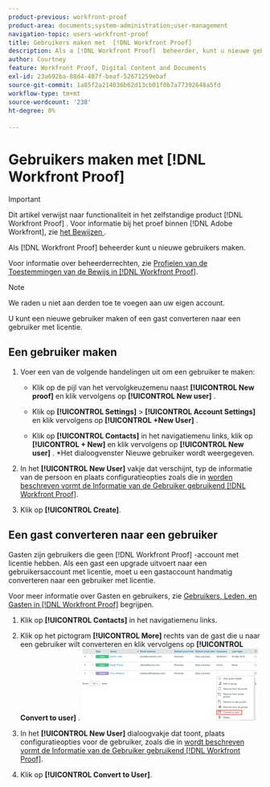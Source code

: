 ```yaml
---
product-previous: workfront-proof
product-area: documents;system-administration;user-management
navigation-topic: users-workfront-proof
title: Gebruikers maken met  [!DNL Workfront Proof]
description: Als a [!DNL Workfront Proof]  beheerder, kunt u nieuwe gebruikers tot stand brengen.
author: Courtney
feature: Workfront Proof, Digital Content and Documents
exl-id: 23a692ba-88d4-487f-beaf-52671259ebaf
source-git-commit: 1a85f2a214036b62d13cb01f0b7a77392648a5fd
workflow-type: tm+mt
source-wordcount: '238'
ht-degree: 0%

---
```


# Gebruikers maken met [!DNL Workfront Proof]

>[!IMPORTANT]
>
>Dit artikel verwijst naar functionaliteit in het zelfstandige product [!DNL Workfront Proof] . Voor informatie bij het proef binnen [!DNL Adobe Workfront], zie [ het Bewijzen ](../../../review-and-approve-work/proofing/proofing.md).

Als [!DNL Workfront Proof] beheerder kunt u nieuwe gebruikers maken.

Voor informatie over beheerderrechten, zie [ Profielen van de Toestemmingen van de Bewijs in  [!DNL Workfront Proof]](../../../workfront-proof/wp-acct-admin/account-settings/proof-perm-profiles-in-wp.md).

>[!NOTE]
>
>We raden u niet aan derden toe te voegen aan uw eigen account.

U kunt een nieuwe gebruiker maken of een gast converteren naar een gebruiker met licentie.

## Een gebruiker maken

1. Voer een van de volgende handelingen uit om een gebruiker te maken:

   * Klik op de pijl van het vervolgkeuzemenu naast **[!UICONTROL New proof]** en klik vervolgens op **[!UICONTROL New user]** .

   * Klik op **[!UICONTROL Settings]** > **[!UICONTROL Account Settings]** en klik vervolgens op **[!UICONTROL +New User]** .

   * Klik op **[!UICONTROL Contacts]** in het navigatiemenu links, klik op **[!UICONTROL + New]** en klik vervolgens op **[!UICONTROL New user]** .
*Het dialoogvenster Nieuwe gebruiker wordt weergegeven.

1. In het **[!UICONTROL New User]** vakje dat verschijnt, typ de informatie van de persoon en plaats configuratieopties zoals die in [ worden beschreven vormt de Informatie van de Gebruiker gebruikend  [!DNL Workfront Proof]](../../../workfront-proof/wp-mnguserscontacts/users/configure-user-info.md).

1. Klik op **[!UICONTROL Create]**.

## Een gast converteren naar een gebruiker

Gasten zijn gebruikers die geen [!DNL Workfront Proof] -account met licentie hebben. Als een gast een upgrade uitvoert naar een gebruikersaccount met licentie, moet u een gastaccount handmatig converteren naar een gebruiker met licentie.

Voor meer informatie over Gasten en gebruikers, zie [ Gebruikers, Leden, en Gasten in  [!DNL Workfront Proof]](../../../workfront-proof/wp-mnguserscontacts/contacts/use-members-guests.md) begrijpen.

1. Klik op **[!UICONTROL Contacts]** in het navigatiemenu links.
1. Klik op het pictogram **[!UICONTROL More]** rechts van de gast die u naar een gebruiker wilt converteren en klik vervolgens op **[!UICONTROL Convert to user]** .
   ![ Screenshot_2018-03-30_14-08-35.png ](assets/screenshot-2018-03-30-14-08-35-350x143.png)

1. In het **[!UICONTROL New User]** dialoogvakje dat toont, plaats configuratieopties voor de gebruiker, zoals die in [ wordt beschreven vormt de Informatie van de Gebruiker gebruikend  [!DNL Workfront Proof]](../../../workfront-proof/wp-mnguserscontacts/users/configure-user-info.md).

1. Klik op **[!UICONTROL Convert to User]**.
